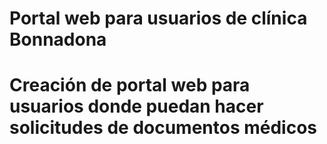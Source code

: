 # Portal web para usuarios de clínica Bonnadona

# Creación de portal web para usuarios donde puedan hacer solicitudes de documentos médicos
